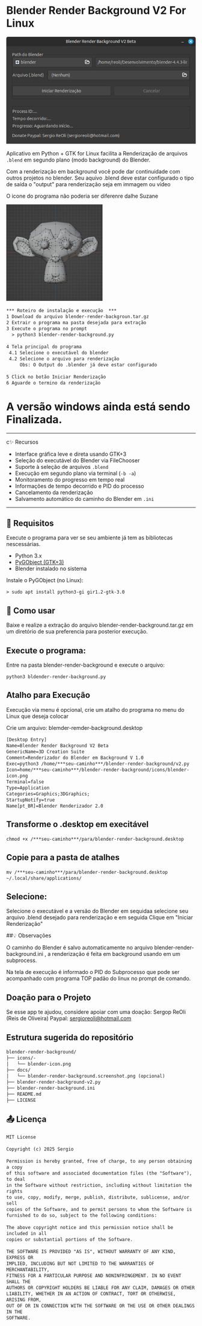 # Blender Render Background V2 For Linux

<img alt="blender-render-background-screenshot.png" src="blender-render-background-screenshot.png">

Aplicativo em Python + GTK for Linux facilita a Renderização de arquivos `.blend` em segundo plano
(modo background) do Blender.

Com a renderização em background você pode dar continuidade com outros projetos no blender.
Seu aquivo .blend deve estar configurado o tipo de saída o "output" para renderização seja em immagem
ou vídeo

O icone do programa não poderia ser diferenre dalhe Suzane

<img alt="blender-icon.png" src="blender-icon.png">

```
*** Roteiro de instalação e execução  ***
1 Download do arquivo blender-render-backgroun.tar.gz
2 Extrair o programa ma pasta desejada para extração
3 Execute o programa no prompt
  > python3 blender-render-background.py

4 Tela principal do programa 
 4.1 Selecione o executável do blender
 4.2 Selecione o arquivo para renderização
     Obs: O Output do .blender já deve estar configurado

5 Click no botão Iniciar Renderização 
6 Aguarde o termino da renderização

```

# A versão windows ainda está sendo Finalizada.


---
c✨ Recursos

- Interface gráfica leve e direta usando GTK+3
- Seleção do executável do Blender via FileChooser
- Suporte à seleção de arquivos `.blend`
- Execução em segundo plano via terminal (`-b -a`)
- Monitoramento do progresso em tempo real
- Informações de tempo decorrido e PID do processo
- Cancelamento da renderização
- Salvamento automático do caminho do Blender em `.ini`

---

## 🔧 Requisitos

Execute o programa para ver se seu ambiente já tem as bibliotecas 
nescessárias.

- Python 3.x
- [PyGObject (GTK+3)](https://pygobject.readthedocs.io/en/latest/)
- Blender instalado no sistema

Instale o PyGObject (no Linux):

```
> sudo apt install python3-gi gir1.2-gtk-3.0
```

## 🚀 Como usar
Baixe e realize a extração do arquivo blender-render-background.tar.gz em
um diretório de sua preferencia para posterior execução.

## Execute o programa:

Entre na pasta blender-render-background e execute o arquivo:

```
python3 bldender-render-background.py
```

## Atalho para Execução

Execução via menu é opcional, crie um atalho do programa no menu do Linux
que deseja colocar

Crie um arquivo: blemder-remder-background.desktop

```
[Desktop Entry]
Name=Blender Render Background V2 Beta
GenericName=3D Creation Suite
Comment=Renderizador do Blender em Background V 1.0
Exec=python3 /home/***seu-caminho***/blender-render-background/v2.py
Icon=home/***seu-caminho***/blender-render-background/icons/blender-icon.png
Terminal=false
Type=Application
Categories=Graphics;3DGraphics;
StartupNotify=true
Name[pt_BR]=Blender Renderizador 2.0

```

## Transforme o .desktop em execitável
```
chmod +x /***seu-caminho***/para/blender-render-background.desktop
```
## Copie para a pasta de atalhes

```
mv /***seu-caminho***/para/blender-render-background.desktop ~/.local/share/applications/
```

## Selecione:

Selecione o executável e a versão do Blender em sequidaa selecione seu arquivo .blend desejado 
para renderização e em seguida Clique em "Iniciar Renderização"

##💡 Observações

O caminho do Blender é salvo automaticamente no arquivo blender-render-background.ini , a
renderização é feita em background usando em um subprocess. 

Na tela de execução é informado o PID do Subprocesso que pode ser acompanhado com programa
TOP padão do linux no prompt de comando.

## Doação para o Projeto

Se esse app te ajudou, considere apoiar com uma doação:
Sergop ReOli (Reis de Oliveira)
Paypal: sergioreoli@hotmail.com

## Estrutura sugerida do repositório

```
blender-render-background/
├── icons/-
│   └── blender-icon.png
├── docs/
│   └── blender-render-background.screenshot.png (opcional)
├── blender-render-background-v2.py
├── blender-render-background.ini
├── README.md
├── LICENSE
```

## 📤 Licença
```
MIT License

Copyright (c) 2025 Sergio

Permission is hereby granted, free of charge, to any person obtaining a copy
of this software and associated documentation files (the "Software"), to deal
in the Software without restriction, including without limitation the rights  
to use, copy, modify, merge, publish, distribute, sublicense, and/or sell  
copies of the Software, and to permit persons to whom the Software is  
furnished to do so, subject to the following conditions:

The above copyright notice and this permission notice shall be included in all  
copies or substantial portions of the Software.

THE SOFTWARE IS PROVIDED "AS IS", WITHOUT WARRANTY OF ANY KIND, EXPRESS OR  
IMPLIED, INCLUDING BUT NOT LIMITED TO THE WARRANTIES OF MERCHANTABILITY,  
FITNESS FOR A PARTICULAR PURPOSE AND NONINFRINGEMENT. IN NO EVENT SHALL THE  
AUTHORS OR COPYRIGHT HOLDERS BE LIABLE FOR ANY CLAIM, DAMAGES OR OTHER  
LIABILITY, WHETHER IN AN ACTION OF CONTRACT, TORT OR OTHERWISE, ARISING FROM,  
OUT OF OR IN CONNECTION WITH THE SOFTWARE OR THE USE OR OTHER DEALINGS IN THE  
SOFTWARE.

```

